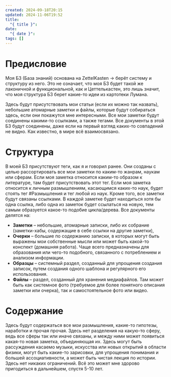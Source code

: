 ```yaml
---
created: 2024-09-18T20:15
updated: 2024-11-06T19:52
title:
  "{ title }": 
date:
  "{ date }": 
tags: []
---
```


# Предисловие

Моя БЗ (База знаний) основана на ZettelKasten → берёт систему и структуру из него.
Это не означает, что моя БЗ будет такой же лаконичной и функциональной, как и Цеттелькастен, это лишь значит, что моя структура БЗ берет какие-то идеи из картотеки Лумана.

Здесь будут присутствовать мои статьи (если их можно так назвать), небольшие атомарные заметки и файлы, которые будут собираться здесь, если они покажутся мне интересными. Все мои заметки будут соединены какими-то ссылками, а также тегами. Все документы в этой БЗ будут соединены, даже если на первый взгляд каких-то совпадений не видно. Как известно, в мире всё взаимосвязано.
# Структура

В моей БЗ присутствуют теги, как я и говорил ранее. Они созданы с целью рассортировать все мои заметки по каким-то жанрам, наукам или сферам. Если моя заметка относится каким-то образом к литературе, там будет присутствовать этот тег. Если моя заметка относится к личным размышлениям, касающимся каких-то наук, будет стоять тег #Размышления и тег любой из наук. Кроме того, все заметки будут связаны ссылками. В каждой заметке будет находиться хотя бы одна ссылка, либо одна из заметок будет ссылаться на новую, тем самым образуется какое-то подобие цикла/дерева. Все документы делятся на: 
- **Заметки** – небольшие, атомарные записки, либо их собрание (заметки-хабы, содержащие в себе ссылки на другие заметки),
- **Очерки** – большие по содержанию записки, в которых могут быть выражены мои собственные мысли или может быть какой-то конспект (домашняя работа). Чаще всего предназначены для образования или чего-то подобного, связанного с потреблением и анализом информации. 
- **Образцы** – системный раздел, созданный для упрощения создания записок, путем создания одного шаблона и регулярного его использования.
- **Файлы** – раздел, созданный для хранения медиафайлов. Там может быть как системное фото (требуемое для более понятного описания заметки или очерка), так и самостоятельное фото или видео.

# Содержание

Здесь будут содержаться все мои размышления, какие-то гипотезы, наработки и прочая прочая. Здесь нет разделения на какую-то сферу, ведь все сферы так или иначе связаны, и между ними может появиться какая-то новая заметка, объединяющая их. Здесь могут быть рассуждения касаемо музыки, искусства или новых открытий в области физики, могут быть какие-то зарисовки, для упрощения понимания и большей ассоциативности, а может быть чистая лекция по истории. Здесь нет никаких ограничений. Всё это может мне здорово пригодиться в дальнейшем, спустя 5-10 лет.



